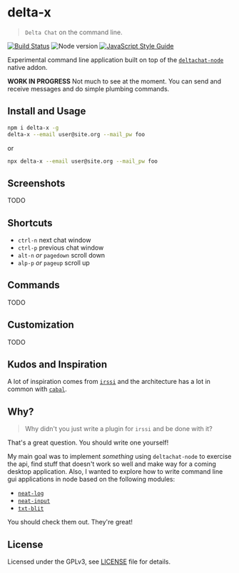 # delta-x

> `Delta Chat` on the command line.

[![Build Status](https://travis-ci.org/ralphtheninja/delta-x.svg?branch=master)](https://travis-ci.org/ralphtheninja/delta-x)
![Node version](https://img.shields.io/node/v/delta-x.svg)
[![JavaScript Style Guide](https://img.shields.io/badge/code_style-standard-brightgreen.svg)](https://standardjs.com)

Experimental command line application built on top of the [`deltachat-node`](https://github.com/deltachat/deltachat-node) native addon.

**WORK IN PROGRESS** Not much to see at the moment. You can send and receive messages and do simple plumbing commands.

## Install and Usage

```sh
npm i delta-x -g
delta-x --email user@site.org --mail_pw foo
```

or

```sh
npx delta-x --email user@site.org --mail_pw foo
```

## Screenshots

TODO

## Shortcuts

* `ctrl-n` next chat window
* `ctrl-p` previous chat window
* `alt-n` _or_ `pagedown` scroll down
* `alp-p` _or_ `pageup` scroll up

## Commands

TODO

## Customization

TODO

## Kudos and Inspiration

A lot of inspiration comes from [`irssi`](https://github.com/irssi/irssi) and the architecture has a lot in common with [`cabal`](https://github.com/cabal-club/cabal).

## Why?

> Why didn't you just write a plugin for `irssi` and be done with it?

That's a great question. You should write one yourself!

My main goal was to implement _something_ using `deltachat-node` to exercise the api, find stuff that doesn't work so well and make way for a coming desktop application. Also, I wanted to explore how to write command line gui applications in node based on the following modules:

* [`neat-log`](https://github.com/neat-log/neat-log)
* [`neat-input`](https://github.com/mafintosh/neat-input)
* [`txt-blit`](https://github.com/noffle/txt-blit)

You should check them out. They're great!

## License

Licensed under the GPLv3, see [LICENSE](./LICENSE) file for details.

